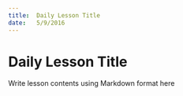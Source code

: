 ```yaml
---
title:  Daily Lesson Title
date:   5/9/2016
---
```


# Daily Lesson Title

Write lesson contents using Markdown format here